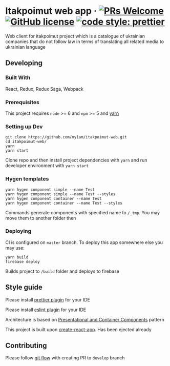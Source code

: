 # Itakpoimut web app &middot; [![PRs Welcome](https://img.shields.io/badge/PRs-welcome-brightgreen.svg?style=flat-square)](http://makeapullrequest.com) [![GitHub license](https://img.shields.io/badge/license-MIT-blue.svg?style=flat-square)](https://github.com/ny1am/itakpoimut-web/blob/master/LICENSE) [![code style: prettier](https://img.shields.io/badge/code_style-prettier-ff69b4.svg?style=flat-square)](https://github.com/prettier/prettier)

Web client for itakpoimut project which is a catalogue of ukrainian companies that do not follow law in terms of translating all related media to ukrainian language

## Developing

### Built With

React, Redux, Redux Saga, Webpack

### Prerequisites

This project requires `node` >= 6 and `npm` >= 5 and [yarn](https://yarnpkg.com/en/)

### Setting up Dev

```shell
git clone https://github.com/ny1am/itakpoimut-web.git
cd itakpoimut-web/
yarn
yarn start
```

Clone repo and then install project dependencies with `yarn` and run developer environment with `yarn start`

### Hygen templates

```shell
yarn hygen component simple --name Test
yarn hygen component simple --name Test --styles
yarn hygen component container --name Test
yarn hygen component container --name Test --styles
```

Commands generate components with specified name to `/_tmp`. You may move them to another folder then

### Deploying

CI is configured on `master` branch.
To deploy this app somewhere else you may use:

```shell
yarn build
firebase deploy
```

Builds project to `/build` folder and deploys to firebase

## Style guide

Please install [prettier plugin](https://prettier.io/) for your IDE

Please install [eslint plugin](https://eslint.org/) for your IDE

Architecture is based on [Presentational and Container Components](https://medium.com/@dan_abramov/smart-and-dumb-components-7ca2f9a7c7d0) pattern

This project is built upon [create-react-app](https://github.com/facebook/create-react-app). Has been ejected already

## Contributing

Please follow [git flow](http://nvie.com/posts/a-successful-git-branching-model/) with creating PR to `develop` branch
